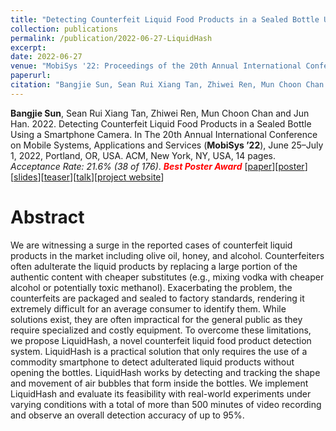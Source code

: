 ```yaml
---
title: "Detecting Counterfeit Liquid Food Products in a Sealed Bottle Using a Smartphone Camera"
collection: publications
permalink: /publication/2022-06-27-LiquidHash
excerpt: 
date: 2022-06-27
venue: "MobiSys '22: Proceedings of the 20th Annual International Conference on Mobile Systems, Applications and Services"
paperurl: 
citation: "Bangjie Sun, Sean Rui Xiang Tan, Zhiwei Ren, Mun Choon Chan and Jun Han. 2022. Detecting Counterfeit Liquid Food Products in a Sealed Bottle Using a Smartphone Camera. In The 20th Annual International Conference on Mobile Systems, Applications and Services (MobiSys ’22), June 25–July 1, 2022, Portland, OR, USA. ACM, New York, NY, USA, 14 pages. https: //doi.org/10.1145/3498361.3539776"
---
```

**Bangjie Sun**, Sean Rui Xiang Tan, Zhiwei Ren, Mun Choon Chan and Jun Han. 2022. Detecting Counterfeit Liquid Food Products in a Sealed Bottle Using a Smartphone Camera. In The 20th Annual International Conference on Mobile Systems, Applications and Services (**MobiSys ’22**), June 25–July 1, 2022, Portland, OR, USA. ACM, New York, NY, USA, 14 pages. *Acceptance Rate: 21.6% (38 of 176)*. ***<span style="color:red">Best Poster Award</span>*** \[[paper](https://sunbangjie.github.io/files/LiquidHash.pdf)\]\[[poster](https://sunbangjie.github.io/files/LiquidHashPoster.pdf)\]\[[slides](https://sunbangjie.github.io/files/LiquidHashSlides.pdf)\]\[[teaser](https://www.youtube.com/watch?v=--vIlhBG_Nw)\]\[[talk](https://www.youtube.com/watch?v=W4bGbOiLEAM)\]\[[project website](https://www.cyphy.kaist.ac.kr/research/liquidhash)\]


Abstract
=====
We are witnessing a surge in the reported cases of counterfeit liquid products in the market including olive oil, honey, and alcohol. Counterfeiters often adulterate the liquid products by replacing a large portion of the authentic content with cheaper substitutes (e.g., mixing vodka with cheaper alcohol or potentially toxic methanol). Exacerbating the problem, the counterfeits are packaged and sealed to factory standards, rendering it extremely difficult for an average consumer to identify them. While solutions exist, they are often impractical for the general public as they require specialized and costly equipment. To overcome these limitations, we propose LiquidHash, a novel counterfeit liquid food product detection system. LiquidHash is a practical solution that only requires the use of a commodity smartphone to detect adulterated liquid products without opening the bottles. LiquidHash works by detecting and tracking the shape and movement of air bubbles that form inside the bottles. We implement LiquidHash and evaluate its feasibility with real-world experiments under varying conditions with a total of more than 500 minutes of video recording and observe an overall detection accuracy of up to 95%.